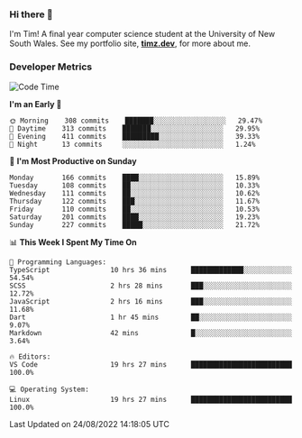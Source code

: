 ### Hi there 👋

I'm Tim! A final year computer science student at the University of New South
Wales. See my portfolio site, <strong><a href="https://timz.dev">timz.dev</a></strong>,
for more about me.

### Developer Metrics

<!-- [![Top Languages](https://github-readme-stats.vercel.app/api/wakatime?username=Tymotex&langs_count=5&custom_title=Top%205%20Languages&hide=Other&theme=material-palenight)](https://github.com/anuraghazra/github-readme-stats) -->

<!--START_SECTION:waka-->
![Code Time](http://img.shields.io/badge/Code%20Time-982%20hrs%2024%20mins-blue)

**I'm an Early 🐤** 

```text
🌞 Morning    308 commits    ███████░░░░░░░░░░░░░░░░░░   29.47% 
🌆 Daytime    313 commits    ███████░░░░░░░░░░░░░░░░░░   29.95% 
🌃 Evening    411 commits    █████████░░░░░░░░░░░░░░░░   39.33% 
🌙 Night      13 commits     ░░░░░░░░░░░░░░░░░░░░░░░░░   1.24%

```
📅 **I'm Most Productive on Sunday** 

```text
Monday       166 commits    ████░░░░░░░░░░░░░░░░░░░░░   15.89% 
Tuesday      108 commits    ██░░░░░░░░░░░░░░░░░░░░░░░   10.33% 
Wednesday    111 commits    ██░░░░░░░░░░░░░░░░░░░░░░░   10.62% 
Thursday     122 commits    ███░░░░░░░░░░░░░░░░░░░░░░   11.67% 
Friday       110 commits    ██░░░░░░░░░░░░░░░░░░░░░░░   10.53% 
Saturday     201 commits    ████░░░░░░░░░░░░░░░░░░░░░   19.23% 
Sunday       227 commits    █████░░░░░░░░░░░░░░░░░░░░   21.72%

```


📊 **This Week I Spent My Time On** 

```text
💬 Programming Languages: 
TypeScript               10 hrs 36 mins      █████████████░░░░░░░░░░░░   54.54% 
SCSS                     2 hrs 28 mins       ███░░░░░░░░░░░░░░░░░░░░░░   12.72% 
JavaScript               2 hrs 16 mins       ███░░░░░░░░░░░░░░░░░░░░░░   11.68% 
Dart                     1 hr 45 mins        ██░░░░░░░░░░░░░░░░░░░░░░░   9.07% 
Markdown                 42 mins             █░░░░░░░░░░░░░░░░░░░░░░░░   3.64%

🔥 Editors: 
VS Code                  19 hrs 27 mins      █████████████████████████   100.0%

💻 Operating System: 
Linux                    19 hrs 27 mins      █████████████████████████   100.0%

```


 Last Updated on 24/08/2022 14:18:05 UTC
<!--END_SECTION:waka-->

<!-- [![Tymotex's GitHub stats](https://github-readme-stats.vercel.app/api?username=Tymotex)](https://github.com/anuraghazra/github-readme-stats) -->
